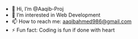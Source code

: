 - 👋 Hi, I’m @Aaqib-Proj
- 👀 I’m interested in Web Development
- 📫 How to reach me: aaqibahmed986@gmail.com
- ⚡ Fun fact: Coding is fun if done with heart

<!---
Aaqib-Proj/Aaqib-Proj is a ✨ special ✨ repository because its `README.md` (this file) appears on your GitHub profile.
You can click the Preview link to take a look at your changes.
--->
